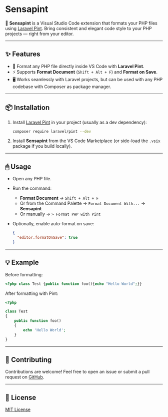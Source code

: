 # Sensapint

🚀 **Sensapint** is a Visual Studio Code extension that formats your PHP files using [Laravel Pint](https://laravel.com/docs/pint).
Bring consistent and elegant code style to your PHP projects — right from your editor.

---

## ✨ Features

- 🔧 Format any PHP file directly inside VS Code with **Laravel Pint**.
- ⚡ Supports **Format Document** (`Shift + Alt + F`) and **Format on Save**.
- 🖥 Works seamlessly with Laravel projects, but can be used with any PHP codebase with Composer as package manager.

---

## 📦 Installation

1. Install [Laravel Pint](https://laravel.com/docs/pint) in your project (usually as a dev dependency):

   ```bash
   composer require laravel/pint --dev
   ```

2. Install **Sensapint** from the VS Code Marketplace (or side-load the `.vsix` package if you build locally).

---

## 🖱 Usage

- Open any PHP file.

- Run the command:

  - **Format Document** → `Shift + Alt + F`
  - Or from the Command Palette → `Format Document With...` → **Sensapint**
  - Or manually → `> Format PHP with Pint`

- Optionally, enable auto-format on save:

  ```json
  {
    "editor.formatOnSave": true
  }
  ```

---

## 💡 Example

Before formatting:

```php
<?php class Test {public function foo(){echo "Hello World";}}
```

After formatting with Pint:

```php
<?php

class Test
{
    public function foo()
    {
        echo 'Hello World';
    }
}
```

---

## 🤝 Contributing

Contributions are welcome!
Feel free to open an issue or submit a pull request on [GitHub](https://github.com/sensasi-delight/sensapint-vsce).

---

## 📄 License

[MIT License](LICENSE)

